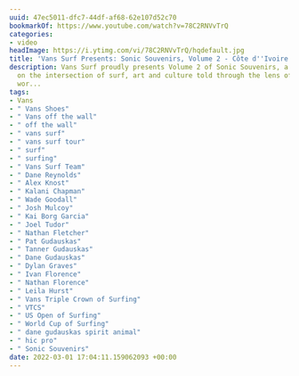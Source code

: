 ```yaml
---
uuid: 47ec5011-dfc7-44df-af68-62e107d52c70
bookmarkOf: https://www.youtube.com/watch?v=78C2RNVvTrQ
categories:
- video
headImage: https://i.ytimg.com/vi/78C2RNVvTrQ/hqdefault.jpg
title: 'Vans Surf Presents: Sonic Souvenirs, Volume 2 - Côte d''Ivoire'
description: Vans Surf proudly presents Volume 2 of Sonic Souvenirs, a series focused
  on the intersection of surf, art and culture told through the lens of one of the
  wor...
tags:
- Vans
- " Vans Shoes"
- " Vans off the wall"
- " off the wall"
- " vans surf"
- " vans surf tour"
- " surf"
- " surfing"
- " Vans Surf Team"
- " Dane Reynolds"
- " Alex Knost"
- " Kalani Chapman"
- " Wade Goodall"
- " Josh Mulcoy"
- " Kai Borg Garcia"
- " Joel Tudor"
- " Nathan Fletcher"
- " Pat Gudauskas"
- " Tanner Gudauskas"
- " Dane Gudauskas"
- " Dylan Graves"
- " Ivan Florence"
- " Nathan Florence"
- " Leila Hurst"
- " Vans Triple Crown of Surfing"
- " VTCS"
- " US Open of Surfing"
- " World Cup of Surfing"
- " dane gudauskas spirit animal"
- " hic pro"
- " Sonic Souvenirs"
date: 2022-03-01 17:04:11.159062093 +00:00
---
```

